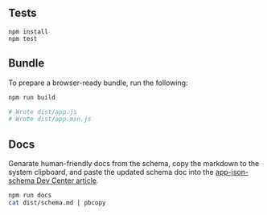 ## Tests

```
npm install
npm test
```

## Bundle

To prepare a browser-ready bundle, run the following:

```sh
npm run build

# Wrote dist/app.js
# Wrote dist/app.min.js
```

## Docs

Genarate human-friendly docs from the schema, copy the markdown to the system
clipboard, and paste the updated schema doc into the [app-json-schema Dev Center
article](https://devcenter.heroku.com/admin/articles/edit/2061).

```sh
npm run docs
cat dist/schema.md | pbcopy
```
